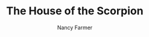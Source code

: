 ---
tag: 📚Book
title: "The House of the Scorpion"
author: [Nancy Farmer]
category: [Young Adult Fiction]
isbn: 143910655X 9781439106556
cover: http://books.google.com/books/content?id=VaZDRIa14WQC&printsec=frontcover&img=1&zoom=1&edge=curl&source=gbs_api
status: unread
Location: Physical
alias: Template
---